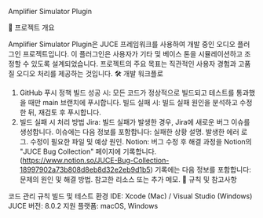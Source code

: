 Amplifier Simulator Plugin

🎯 프로젝트 개요

Amplifier Simulator Plugin은 JUCE 프레임워크를 사용하여 개발 중인 오디오 플러그인 프로젝트입니다. 이 플러그인은 사용자가 기타 및 베이스 톤을 시뮬레이션하고 조정할 수 있도록 설계되었습니다.
프로젝트의 주요 목표는 직관적인 사용자 경험과 고품질 오디오 처리를 제공하는 것입니다.
🛠️ 개발 워크플로

1. GitHub 푸시 정책
빌드 성공 시:
모든 코드가 정상적으로 빌드되고 테스트를 통과했을 때만 main 브랜치에 푸시합니다.
빌드 실패 시:
빌드 실패 원인을 분석하고 수정한 뒤, 재검토 후 푸시합니다.
2. 빌드 실패 시 처리 방법
Jira:
빌드 실패가 발생한 경우, Jira에 새로운 버그 이슈를 생성합니다.
이슈에는 다음 정보를 포함합니다:
실패한 상황 설명.
발생한 에러 로그.
수정이 필요한 파일 및 예상 원인.
Notion:
버그 수정 후 해결 과정을 Notion의 "JUCE Bug Collection" 페이지에 기록합니다. (https://www.notion.so/JUCE-Bug-Collection-18997902a73b808d8eb8d32e2eb9d1b5)
기록에는 다음 정보를 포함합니다:
문제의 원인 및 해결 방법.
참고한 리소스 또는 추가 메모.
📝 규칙 및 참고사항

코드 관리 규칙
빌드 및 테스트 환경
IDE: Xcode (Mac) / Visual Studio (Windows)
JUCE 버전: 8.0.2
지원 플랫폼: macOS, Windows
